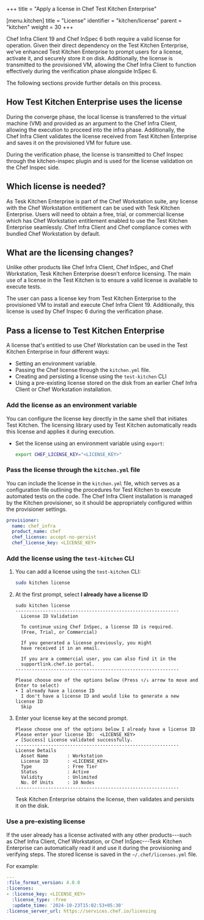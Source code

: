 +++
title = "Apply a license in Chef Test Kitchen Enterprise"

[menu.kitchen]
title = "License"
identifier = "kitchen/license"
parent = "kitchen"
weight = 30
+++

Chef Infra Client 19 and Chef InSpec 6 both require a valid license for operation.
Given their direct dependency on the Test Kitchen Enterprise, we've enhanced Test Kitchen Enterprise to prompt users for a license, activate it, and securely store it on disk.
Additionally, the license is transmitted to the provisioned VM, allowing the Chef Infra Client to function effectively during the verification phase alongside InSpec 6.

The following sections provide further details on this process.

## How Test Kitchen Enterprise uses the license

During the converge phase, the local license is transferred to the virtual machine (VM) and provided as an argument to the Chef Infra Client, allowing the execution to proceed into the infra phase.
Additionally, the Chef Infra Client validates the license received from Test Kitchen Enterprise and saves it on the provisioned VM for future use.

During the verification phase, the license is transmitted to Chef Inspec through the kitchen-inspec plugin and is used for the license validation on the Chef Inspec side.

## Which license is needed?

As Tesk Kitchen Enterprise is part of the Chef Workstation suite, any license with the Chef Workstation entitlement can be used with Tesk Kitchen Enterprise.
Users will need to obtain a free, trial, or commercial license which has Chef Workstation entitlement enabled to use the Test Kitchen Enterprise seamlessly. Chef Infra Client and Chef compliance comes with bundled Chef Workstation by default.

## What are the licensing changes?

Unlike other products like Chef Infra Client, Chef InSpec, and Chef Workstation, Tesk Kitchen Enterprise doesn't enforce licensing.
The main use of a license in the Test Kitchen is to ensure a valid license is available to execute tests.

The user can pass a license key from Test Kitchen Enterprise to the provisioned VM to install and execute Chef Infra Client 19.
Additionally, this license is used by Chef Inspec 6 during the verification phase.

## Pass a license to Test Kitchen Enterprise

A license that's entitled to use Chef Workstation can be used in the Test Kitchen Enterprise in four different ways:

- Setting an environment variable.
- Passing the Chef license through the `kitchen.yml` file.
- Creating and persisting a license using the `test-kitchen` CLI
- Using a pre-existing license stored on the disk from an earlier Chef Infra Client or Chef Workstation installation.

### Add the license as an environment variable

You can configure the license key directly in the same shell that initiates Test Kitchen. The licensing library used by Test Kitchen automatically reads this license and applies it during execution.

- Set the license using an environment variable using `export`:

  ```sh
  export CHEF_LICENSE_KEY="<LICENSE_KEY>"
  ```

### Pass the license through the `kitchen.yml` file

You can include the license in the `kitchen.yml` file, which serves as a configuration file outlining the procedures for Test Kitchen to execute automated tests on the code.
The Chef Infra Client installation is managed by the Kitchen provisioner, so it should be appropriately configured within the provisioner settings.

```yaml
provisioner:
  name: chef_infra
  product_name: chef
  chef_license: accept-no-persist
  chef_license_key: <LICENSE_KEY>
```

### Add the license using the `test-kitchen` CLI

1. You can add a license using the `test-kitchen` CLI:

    ```sh
    sudo kitchen license
    ```

1. At the first prompt, select **I already have a license ID**

    ```text
    sudo kitchen license
    ------------------------------------------------------------
      License ID Validation

      To continue using Chef InSpec, a license ID is required.
      (Free, Trial, or Commercial)

      If you generated a license previously, you might
      have received it in an email.

      If you are a commercial user, you can also find it in the
      supportlink.chef.io portal.
    ------------------------------------------------------------

    Please choose one of the options below (Press ↑/↓ arrow to move and Enter to select)
    ‣ I already have a license ID
      I don't have a license ID and would like to generate a new license ID
      Skip
    ```

1. Enter your license key at the second prompt.

    ```text
    Please choose one of the options below I already have a license ID
    Please enter your license ID:  <LICENSE_KEY>
    ✔ [Success] License validated successfully.
    ------------------------------------------------------------
    License Details
      Asset Name       : Workstation
      License ID       : <LICENSE_KEY>
      Type             : Free Tier
      Status           : Active
      Validity         : Unlimited
      No. Of Units     : 10 Nodes
    ------------------------------------------------------------
    ```

    Tesk Kitchen Enterprise obtains the license, then validates and persists it on the disk.

### Use a pre-existing license

If the user already has a license activated with any other products---such as Chef Infra Client, Chef Workstation, or Chef InSpec---Tesk Kitchen Enterprise can automatically read it and use it during the provisioning and verifying steps. The stored license is saved in the `~/.chef/licenses.yml` file.

For example:

```yaml
---
:file_format_version: 4.0.0
:licenses:
- :license_key: <LICENSE_KEY>
  :license_type: :free
  :update_time: '2024-10-23T15:02:53+05:30'
:license_server_url: https://services.chef.io/licensing
```
